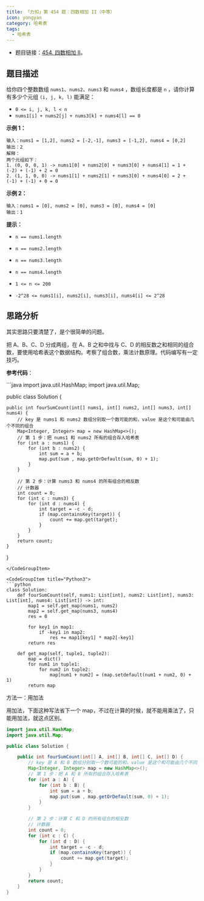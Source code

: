 ```yaml
---
title: 「力扣」第 454 题：四数相加 II（中等）
icon: yongyan
category: 哈希表
tags:
  - 哈希表
---
```


+ 题目链接：[454. 四数相加 II](https://leetcode-cn.com/problems/4sum-ii/)。

## 题目描述

给你四个整数数组 `nums1`、`nums2`、`nums3` 和 `nums4` ，数组长度都是 `n` ，请你计算有多少个元组 `(i, j, k, l)` 能满足：

- `0 <= i, j, k, l < n`
- `nums1[i] + nums2[j] + nums3[k] + nums4[l] == 0`

**示例 1：**

```
输入：nums1 = [1,2], nums2 = [-2,-1], nums3 = [-1,2], nums4 = [0,2]
输出：2
解释：
两个元组如下：
1. (0, 0, 0, 1) -> nums1[0] + nums2[0] + nums3[0] + nums4[1] = 1 + (-2) + (-1) + 2 = 0
2. (1, 1, 0, 0) -> nums1[1] + nums2[1] + nums3[0] + nums4[0] = 2 + (-1) + (-1) + 0 = 0
```

**示例 2：**

```
输入：nums1 = [0], nums2 = [0], nums3 = [0], nums4 = [0]
输出：1
```

**提示：**

- `n == nums1.length`
- `n == nums2.length`
- `n == nums3.length`

- `n == nums4.length`
- `1 <= n <= 200`

- `-2^28 <= nums1[i], nums2[i], nums3[i], nums4[i] <= 2^28`

## 思路分析

其实思路只要清楚了，是个很简单的问题。

把 A、B、C、D 分成两组，在 A、B 之和中找与 C、D 的相反数之和相同的组合数，要使用哈希表这个数据结构。考察了组合数，乘法计数原理。代码编写有一定技巧。

**参考代码**：


<CodeGroup>
<CodeGroupItem title="Java">
```java
import java.util.HashMap;
import java.util.Map;

public class Solution {

    public int fourSumCount(int[] nums1, int[] nums2, int[] nums3, int[] nums4) {
        // key 是 nums1 和 nums2 数组分别取一个数可能的和，value 是这个和可能由几个不同的组合
        Map<Integer, Integer> map = new HashMap<>();
        // 第 1 步：把 nums1 和 nums2 所有的组合存入哈希表
        for (int a : nums1) {
            for (int b : nums2) {
                int sum = a + b;
                map.put(sum , map.getOrDefault(sum, 0) + 1);
            }
        }

        // 第 2 步：计算 nums3 和 nums4 的所有组合的相反数
        // 计数器
        int count = 0;
        for (int c : nums3) {
            for (int d : nums4) {
                int target = -c - d;
                if (map.containsKey(target)) {
                    count += map.get(target);
                }
            }
        }
        return count;
    }
}
```
</CodeGroupItem>

<CodeGroupItem title="Python3">
```python
class Solution:
    def fourSumCount(self, nums1: List[int], nums2: List[int], nums3: List[int], nums4: List[int]) -> int:
        map1 = self.get_map(nums1, nums2)
        map2 = self.get_map(nums3, nums4)
        res = 0

        for key1 in map1:
            if -key1 in map2:
                res += map1[key1] * map2[-key1]
        return res

    def get_map(self, tuple1, tuple2):
        map = dict()
        for num1 in tuple1:
            for num2 in tuple2:
                map[num1 + num2] = (map.setdefault(num1 + num2, 0) + 1)
        return map
```
</CodeGroupItem>
</CodeGroup>

方法一：用加法

用加法，下面这种写法省下一个 map，不过在计算的时候，就不能用乘法了，只能用加法，就这点区别。

```java
import java.util.HashMap;
import java.util.Map;

public class Solution {

    public int fourSumCount(int[] A, int[] B, int[] C, int[] D) {
        // key 是 A 和 B 数组分别取一个数可能的和，value 是这个和可能由几个不同的组合
        Map<Integer, Integer> map = new HashMap<>();
        // 第 1 步：把 A 和 B 所有的组合存入哈希表
        for (int a : A) {
            for (int b : B) {
                int sum = a + b;
                map.put(sum , map.getOrDefault(sum, 0) + 1);
            }
        }

        // 第 2 步：计算 C 和 D 的所有组合的相反数
        // 计数器
        int count = 0;
        for (int c : C) {
            for (int d : D) {
                int target = -c - d;
                if (map.containsKey(target)) {
                    count += map.get(target);
                }
            }
        }
        return count;
    }
}
```







